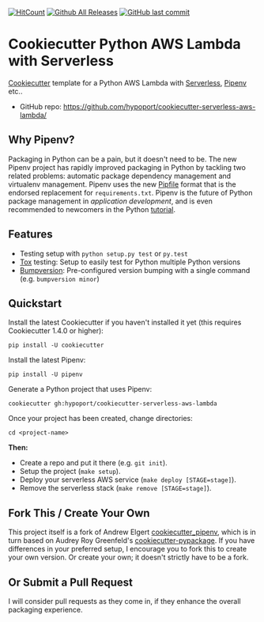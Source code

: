 [![HitCount](http://hits.dwyl.io/hypoport/cookiecutter-serverless-aws-lambda.svg)](http://hits.dwyl.io/hypoport/cookiecutter-serverless-aws-lambda) [![Github All Releases](https://img.shields.io/github/downloads/hypoport/cookiecutter-serverless-aws-lambda/total.svg?style=flat-square)](https://github.com/hypoport/cookiecutter-serverless-aws-lambda) [![GitHub last commit](https://img.shields.io/github/last-commit/hypoport/cookiecutter-serverless-aws-lambda.svg?style=flat-square)](https://github.com/hypoport/cookiecutter-serverless-aws-lambda/commits/master)

Cookiecutter Python AWS Lambda with Serverless
===

[Cookiecutter](https://github.com/audreyr/cookiecutter) template for a Python AWS Lambda with [Serverless](https://serverless.com/framework/docs/), [Pipenv]( https://docs.pipenv.org/) etc..

* GitHub repo: https://github.com/hypoport/cookiecutter-serverless-aws-lambda/

## Why Pipenv?

Packaging in Python can be a pain, but it doesn't need to be. The new Pipenv project
has rapidly improved packaging in Python by tackling two related problems: automatic
package dependency management and virtualenv management. Pipenv uses the new [Pipfile](https://github.com/pypa/pipfile)
format that is the endorsed replacement for `requirements.txt`. Pipenv is the future of
Python package management in *application development*, and is even recommended to newcomers in the Python 
[tutorial](https://packaging.python.org/tutorials/managing-dependencies/#managing-dependencies).

## Features

* Testing setup with `python setup.py test` or `py.test`
* [Tox](http://testrun.org/tox/) testing: Setup to easily test for Python multiple Python versions
* [Bumpversion](https://github.com/peritus/bumpversion): Pre-configured version bumping with a single command (e.g. `bumpversion minor`)


## Quickstart

Install the latest Cookiecutter if you haven't installed it yet (this requires
Cookiecutter 1.4.0 or higher):

```
pip install -U cookiecutter
```

Install the latest Pipenv:

```
pip install -U pipenv
```

Generate a Python project that uses Pipenv:

```
cookiecutter gh:hypoport/cookiecutter-serverless-aws-lambda
```

Once your project has been created, change directories:

```
cd <project-name>
```

**Then:**

* Create a repo and put it there (e.g. `git init`).
* Setup the project (`make setup`).
* Deploy your serverless AWS service (`make deploy [STAGE=stage]`).
* Remove the serverless stack (`make remove [STAGE=stage]`).

## Fork This / Create Your Own

This project itself is a fork of Andrew Elgert [cookiecutter_pipenv](https://github.com/elgertam/cookiecutter-pipenv), which is in turn based on Audrey Roy Greenfeld's
[cookiecutter-pypackage](https://github.com/audreyr/cookiecutter-pypackage). If you have differences in your preferred setup, I encourage you to fork this to create your
own version. Or create your own; it doesn't strictly have to be a fork.


## Or Submit a Pull Request

I will consider pull requests as they come in, if they enhance the overall packaging experience.

